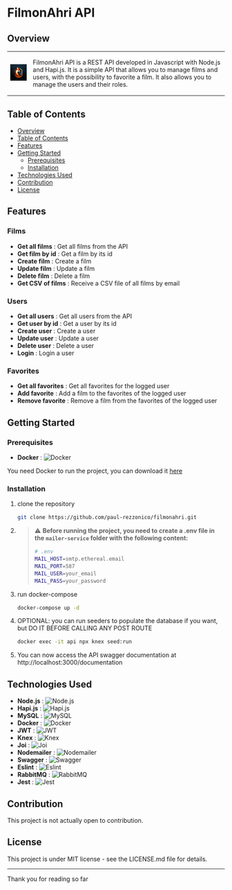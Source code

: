 # FilmonAhri API

## Overview

<table>
  <tr>
    <td>
      <img src="Logo.png" width="150px" alt="FilmonAhri API Logo">
    </td>
    <td>
      <p>FilmonAhri API is a REST API developed in Javascript with Node.js and Hapi.js. It is a simple API that allows you to manage films and users, 
        with the possibility to favorite a film. It also allows you to manage the users and their roles.</p>
    </td>
  </tr>
</table>

## Table of Contents

- [Overview](#overview)
- [Table of Contents](#table-of-contents)
- [Features](#features)
- [Getting Started](#getting-started)
    - [Prerequisites](#prerequisites)
    - [Installation](#installation)
- [Technologies Used](#technologies-used)
- [Contribution](#contribution)
- [License](#license)

## Features

### Films

- **Get all films** : Get all films from the API
- **Get film by id** : Get a film by its id
- **Create film** : Create a film
- **Update film** : Update a film
- **Delete film** : Delete a film
- **Get CSV of films** : Receive a CSV file of all films by email

### Users

- **Get all users** : Get all users from the API
- **Get user by id** : Get a user by its id
- **Create user** : Create a user
- **Update user** : Update a user
- **Delete user** : Delete a user
- **Login** : Login a user

### Favorites

- **Get all favorites** : Get all favorites for the logged user
- **Add favorite** : Add a film to the favorites of the logged user
- **Remove favorite** : Remove a film from the favorites of the logged user

## Getting Started

### Prerequisites

- **Docker** : ![Docker](https://img.shields.io/badge/Docker-2496ED?style=flat&logo=docker&logoColor=white)

You need Docker to run the project, you can download it [here](https://www.docker.com/get-started)

### Installation

1. clone the repository
    ```bash
    git clone https://github.com/paul-rezzonico/filmonahri.git
    ```

2. > ⚠️ **Before running the project, you need to create a .env file in the `mailer-service` folder with the following content:**
    > ```bash
    > # .env
    > MAIL_HOST=smtp.ethereal.email
    > MAIL_PORT=587
    > MAIL_USER=your_email
    > MAIL_PASS=your_password
    > ```

3. run docker-compose
    ```bash
    docker-compose up -d
    ```

4. OPTIONAL: you can run seeders to populate the database if you want, but DO IT BEFORE CALLING ANY POST ROUTE
    ```bash
    docker exec -it api npx knex seed:run
    ```

5. You can now access the API swagger documentation at http://localhost:3000/documentation

## Technologies Used

- **Node.js** : ![Node.js](https://img.shields.io/badge/Node.js-339933?style=flat&logo=node.js&logoColor=white)
- **Hapi.js** : ![Hapi.js](https://img.shields.io/badge/Hapi.js-F2B440?style=flat&logo=hapi.js&logoColor=white)
- **MySQL** : ![MySQL](https://img.shields.io/badge/MySQL-4479A1?style=flat&logo=mysql&logoColor=white)
- **Docker** : ![Docker](https://img.shields.io/badge/Docker-2496ED?style=flat&logo=docker&logoColor=white)
- **JWT** : ![JWT](https://img.shields.io/badge/JWT-000000?style=flat&logo=json-web-tokens&logoColor=white)
- **Knex** : ![Knex](https://img.shields.io/badge/Knex-000000?style=flat&logo=knex&logoColor=white)
- **Joi** : ![Joi](https://img.shields.io/badge/Joi-F15B2A?style=flat&logo=joi&logoColor=white)
- **Nodemailer** : ![Nodemailer](https://img.shields.io/badge/Nodemailer-339933?style=flat&logo=nodemailer&logoColor=white)
- **Swagger** : ![Swagger](https://img.shields.io/badge/Swagger-85EA2D?style=flat&logo=swagger&logoColor=black)
- **Eslint** : ![Eslint](https://img.shields.io/badge/Eslint-4B32C3?style=flat&logo=eslint&logoColor=white)
- **RabbitMQ** : ![RabbitMQ](https://img.shields.io/badge/RabbitMQ-FF6600?style=flat&logo=rabbitmq&logoColor=white)
- **Jest** : ![Jest](https://img.shields.io/badge/Jest-C21325?style=flat&logo=jest&logoColor=white)

## Contribution

This project is not actually open to contribution.

## License

This project is under MIT license - see the LICENSE.md file for details.

---

Thank you for reading so far
